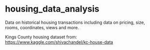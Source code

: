 # housing_data_analysis

Data on historical housing transactions including data on pricing, size, rooms, coordinates, views and more.

Kings County housing dataset from: https://www.kaggle.com/shivachandel/kc-house-data
